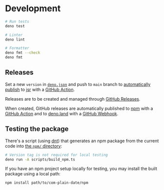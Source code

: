 # Development

```sh
# Run tests
deno test

# Linter
deno lint

# Formatter
deno fmt --check
deno fmt
```

## Releases

Set a new `version` in [`deno.json`](deno.json) and push to `main` branch to
[automatically publish](https://jsr.io/docs/publishing-packages#publishing-from-github-actions)
to [jsr](https://jsr.io/@bjuppa/complaindate) with a
[GitHub Action](https://github.com/bjuppa/com-plain-date/actions/).

Releases are to be created and managed through
[GitHub Releases](https://github.com/bjuppa/com-plain-date/releases).

When created, GitHub releases are automatically published to
[npm](https://www.npmjs.com/package/complaindate) with a
[GitHub Action](https://github.com/bjuppa/com-plain-date/actions) and to
[deno.land](https://deno.land/x/complaindate) with a
[GitHub Webhook](https://github.com/bjuppa/com-plain-date/settings/hooks).

## Testing the package

There's a script (using [dnt](https://github.com/denoland/dnt)) that generates
an npm package from the current code into [the `npm/` directory](/npm):

```sh
# Version tag is not required for local testing
deno run -A scripts/build_npm.ts
```

If you have an npm project setup locally for testing, you may install the built
package using a local path:

```sh
npm install path/to/com-plain-date/npm
```
